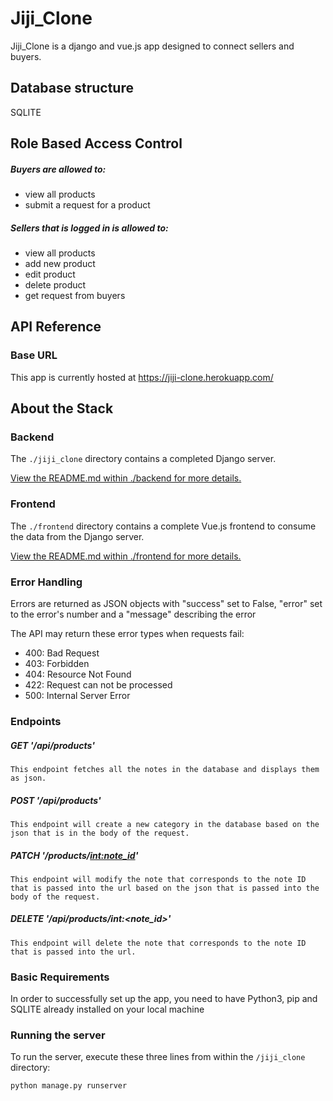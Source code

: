 # Jiji_Clone

Jiji_Clone is a django and vue.js app designed to connect sellers and buyers.

## Database structure

SQLITE

## Role Based Access Control

##### Buyers are allowed to:
- view all products
- submit a request for a product


##### Sellers that is logged in is allowed to:
- view all products
- add new product
- edit product
- delete product
- get request from buyers

## API Reference

### Base URL
This app is currently hosted at https://jiji-clone.herokuapp.com/

## About the Stack

### Backend

The `./jiji_clone` directory contains a completed Django server.

[View the README.md within ./backend for more details.](./jiji_clone/README.md)

### Frontend

The `./frontend` directory contains a complete Vue.js frontend to consume the data from the Django server.

[View the README.md within ./frontend for more details.](./frontend/README.md)


### Error Handling
Errors are returned as JSON objects with "success" set to False, "error" set to the error's number and a "message" describing the error

The API may return these error types when requests fail:
- 400: Bad Request
- 403: Forbidden
- 404: Resource Not Found
- 422: Request can not be processed
- 500: Internal Server Error

### Endpoints
##### GET  '/api/products'
    This endpoint fetches all the notes in the database and displays them as json.


##### POST '/api/products'
    This endpoint will create a new category in the database based on the json that is in the body of the request.

##### PATCH  '/products/<int:note_id>'
    This endpoint will modify the note that corresponds to the note ID that is passed into the url based on the json that is passed into the body of the request.


##### DELETE  '/api/products/int:<note_id>'
    This endpoint will delete the note that corresponds to the note ID that is passed into the url.


### Basic Requirements

In order to successfully set up the app, you need to have Python3, pip and SQLITE already installed on your local machine


### Running the server

To run the server, execute these three lines from within the `/jiji_clone` directory:
```bash
python manage.py runserver
```
